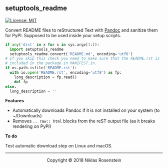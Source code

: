 ## setuptools_readme

[![License: MIT](https://img.shields.io/badge/License-MIT-yellow.svg)](https://opensource.org/licenses/MIT)

Convert README files to reStructured Text with [Pandoc] and sanitize them for
PyPI. Supposed to be used inside your setup scripts.

```python
if any('dist' in x for x in sys.argv[1:]):
  import setuptools_readme
  setuptools_readme.convert('README.md', encoding='utf8')
# If you skip this check you need to make sure that the README.rst is
# included in the package in MANIFEST.in.
if os.path.isfile('README.rst'):  
  with io.open('README.rst', encoding='utf8') as fp:
    long_description = fp.read()
    del fp
else:
  long_description = ''
```

__Features__

* Automatically downloads Pandoc if it is not installed on your system
  (to ~/Downloads)
* Removes `.. raw:: html` blocks from the reST output file (as it breaks
  rendering on PyPI)

__To do__

Test automatic download step on Linux and macOS.

  [Pandoc]: http://www.pandoc.org/index.html

---

<p align="center">Copyright &copy; 2018 Niklas Rosenstein</p>
